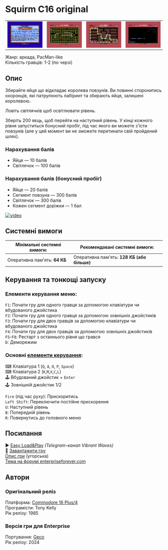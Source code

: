 # Squirm С16 original

| | | | |
| --- | --- | --- | --- |
|![screen1](screenshots/scrn_squirmc16_1.png)|![screen2](screenshots/scrn_squirmc16_2.png)|![screen3](screenshots/scrn_squirmc16_3.png)|![screen4](screenshots/scrn_squirmc16_4.png)|

Жанр: аркада, PacMan-like  
Кількість гравців: 1-2 (по черзі)

## Опис

Збирайте яйця що відкладає королева повзунів. Ви повинні сторонитись охоронців, які патрулюють лабіринт та збирають яйця, залишені королевою.

Ловіть світлячків щоб освітлювати рівень.

Зберіть 200 яєць, щоб перейти на наступний рівень. У кінці кожного рівня запуститься бонусний пробіг, під час якого ви можете з'їсти повзунів (але у цей момент ви не зможете перетинати свій пройдений шлях).

### Нарахування балів

- Яйце — 10 балів
- Світлячок — 100 балів

### Нарахування балів (бонусний пробіг)

- Яйце — 20 балів
- Сегмент повзуна — 300 балів
- Світлячок — 300 балів
- Кожен сегмент доріжки — 1 бал

[![video](https://img.youtube.com/vi/l_xLnVhSVCY/0.jpg)](https://www.youtube.com/watch?v=l_xLnVhSVCY)

## Системні вимоги

|Мінімальні системні вимоги:|Рекомендовані системні вимоги:|
|---------------------------|------------------------------|
|Оперативна пам'ять: **64 КБ**|Оперативна пам'ять: **128 КБ (або більше)**|  

## Керування та тонкощі запуску
### Елементи керування меню:

`F1`: Почати гру для одного гравця за допомогою клавіатури чи вбудованого джойстика  
`F2`: Почати гру для одного гравця за допомогою зовнішніх джойстиків  
`F3`: Почати гру для двох гравців за допомогою клавіатури чи вбудованого джойстика  
`F4`: Почати гру для двох гравців за допомогою зовнішніх джойстиків  
`F5`-`F8`: Рестарт з останнього рівня що грався  
`D`: Деморежим  

### Основні [елементи керування](../controllers.md): 
⌨ Клавіатура 1 (`Q`, `A`, `O`, `P`, `Space`)  
⌨ Клавіатура 2 (`K`,`M`,`X`,`C`,`L`)  
🕹 Вбудований джойстик + `Enter`  
🕹 Зовнішній джойстик 1/2  

`Fire` (під час руху): Прискоритись  
`Left Shift`: Переключити постійне прискорення  
`U`: Наступний рівень  
`B`: Попередній рівень  
`R`: Повернутись до головного меню  

## Посилання

▶ [Easy Load&Play](https://t.me/EP128k_Load_n_Play/730) *(Telegram-канал Vibrant Waves)*  
💾 [Завантажити гру](http://www.ep128.hu/Ep_Games/Prg/Squirm.rar)  
[Опис гри]() (угорська)  
[Тема на форумі enterpriseforever.com](https://enterpriseforever.com/commodore-rol/squirm-c16-original/)  

## Автори
### Оригінальний реліз
Платформа: [Commodore 16 Plus/4](https://plus4world.powweb.com/software/Squirm)  
Програмісти: Tony Kelly  
Рік релізу: 1985  

### Версія гри для Enterprise
Портування: [Geco](../../community/geco.md)  
Рік релізу: 2024